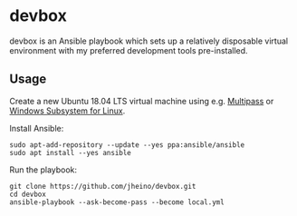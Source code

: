 # devbox

devbox is an Ansible playbook which sets up a relatively disposable virtual environment with my preferred development tools pre-installed.

## Usage

Create a new Ubuntu 18.04 LTS virtual machine using e.g. [Multipass](https://multipass.run/) or [Windows Subsystem for Linux](https://docs.microsoft.com/en-us/windows/wsl/install-win10).

Install Ansible:

```
sudo apt-add-repository --update --yes ppa:ansible/ansible
sudo apt install --yes ansible
```

Run the playbook:

```
git clone https://github.com/jheino/devbox.git
cd devbox
ansible-playbook --ask-become-pass --become local.yml
```
